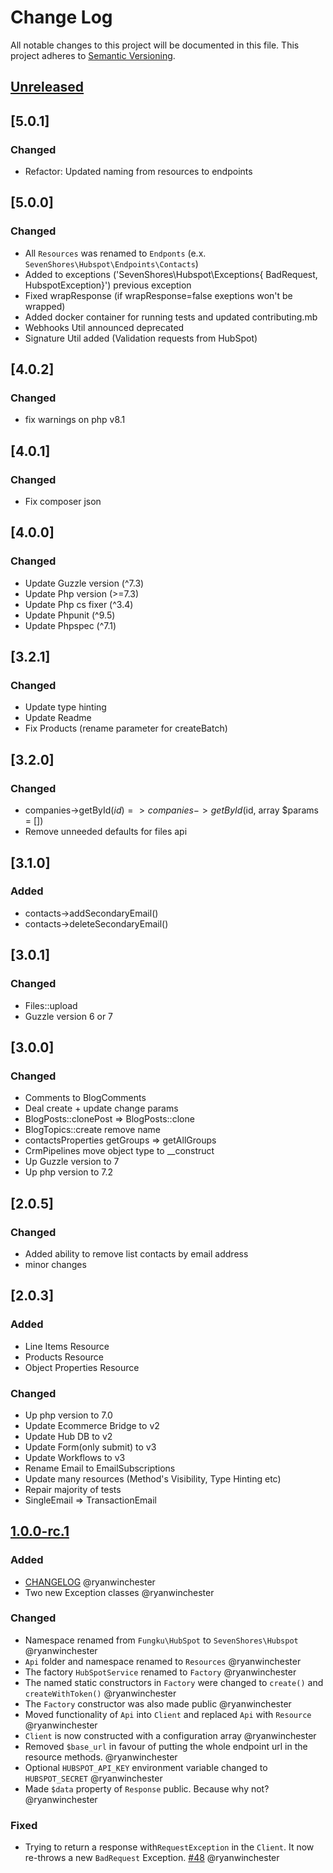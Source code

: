# Change Log
All notable changes to this project will be documented in this file.
This project adheres to [Semantic Versioning](http://semver.org/).

## [Unreleased](https://github.com/HubSpot/hubspot-php/compare/v5.0.1...HEAD)

## [5.0.1]

### Changed

- Refactor: Updated naming from resources to endpoints

## [5.0.0]

### Changed
- All `Resources` was renamed to `Endponts` (e.x. `SevenShores\Hubspot\Endpoints\Contacts`)
- Added to exceptions ('SevenShores\Hubspot\Exceptions{ BadRequest, HubspotException}') previous exception
- Fixed wrapResponse (if wrapResponse=false exeptions won't be wrapped)
- Added docker container for running tests and updated contributing.mb
- Webhooks Util announced deprecated
- Signature Util added (Validation requests from HubSpot)

## [4.0.2]

### Changed
- fix warnings on php v8.1

## [4.0.1]

### Changed
- Fix composer json

## [4.0.0]

### Changed
- Update Guzzle version (^7.3)
- Update Php version (>=7.3)
- Update Php cs fixer (^3.4)
- Update Phpunit (^9.5)
- Update Phpspec (^7.1)

## [3.2.1]

### Changed
- Update type hinting
- Update Readme 
- Fix Products (rename parameter for createBatch) 

## [3.2.0]

### Changed
- companies->getById($id) => companies->getById($id, array $params = [])
- Remove unneeded defaults for files api

## [3.1.0]

### Added
- contacts->addSecondaryEmail()
- contacts->deleteSecondaryEmail()

## [3.0.1]

### Changed
- Files::upload
- Guzzle version 6 or 7

## [3.0.0]

### Changed
- Comments to BlogComments
- Deal create + update change params 
- BlogPosts::clonePost => BlogPosts::clone
- BlogTopics::create remove name
- contactsProperties getGroups => getAllGroups
- CrmPipelines move object type to __construct
- Up Guzzle version to 7
- Up php version to 7.2

## [2.0.5]

### Changed
- Added ability to remove list contacts by email address
- minor changes

## [2.0.3]

### Added
- Line Items Resource
- Products Resource
- Object Properties Resource

### Changed
- Up php version to 7.0
- Update Ecommerce Bridge to v2
- Update Hub DB to v2
- Update Form(only submit) to v3
- Update Workflows to v3
- Rename Email to EmailSubscriptions
- Update many resources (Method's Visibility, Type Hinting etc)
- Repair majority of tests
- SingleEmail => TransactionEmail

## [1.0.0-rc.1]

### Added
- [CHANGELOG](http://keepachangelog.com/) @ryanwinchester
- Two new Exception classes @ryanwinchester

### Changed
- Namespace renamed from `Fungku\HubSpot` to `SevenShores\Hubspot` @ryanwinchester
- `Api` folder and namespace renamed to `Resources` @ryanwinchester
- The factory `HubSpotService` renamed to `Factory` @ryanwinchester
- The named static constructors in `Factory` were changed to `create()` and `createWithToken()` @ryanwinchester
- The `Factory` constructor was also made public @ryanwinchester
- Moved functionality of `Api` into `Client` and replaced `Api` with `Resource` @ryanwinchester
- `Client` is now constructed with a configuration array @ryanwinchester
- Removed `$base_url` in favour of putting the whole endpoint url in the resource methods. @ryanwinchester
- Optional `HUBSPOT_API_KEY` environment variable changed to `HUBSPOT_SECRET` @ryanwinchester
- Made `$data` property of `Response` public. Because why not? @ryanwinchester

### Fixed
- Trying to return a response with`RequestException` in the `Client`. It now re-throws a new `BadRequest` Exception. [#48](https://github.com/ryanwinchester/hubspot-php/issues/48) @ryanwinchester

[Unreleased]: https://github.com/ryanwinchester/hubspot-php/compare/v5.0.1...HEAD
[1.0.0-rc.1]: https://github.com/ryanwinchester/hubspot-php/compare/v0.9.11...v1.0.0-rc.1
